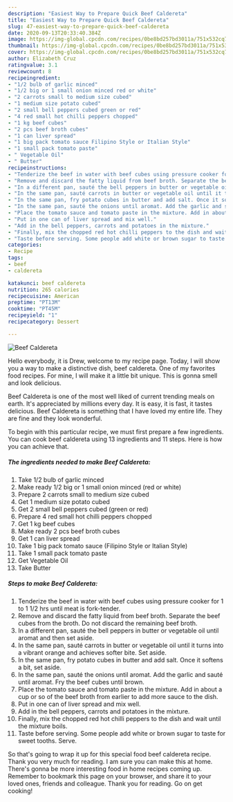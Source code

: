 ```yaml
---
description: "Easiest Way to Prepare Quick Beef Caldereta"
title: "Easiest Way to Prepare Quick Beef Caldereta"
slug: 47-easiest-way-to-prepare-quick-beef-caldereta
date: 2020-09-13T20:33:40.384Z
image: https://img-global.cpcdn.com/recipes/0be8bd257bd3011a/751x532cq70/beef-caldereta-recipe-main-photo.jpg
thumbnail: https://img-global.cpcdn.com/recipes/0be8bd257bd3011a/751x532cq70/beef-caldereta-recipe-main-photo.jpg
cover: https://img-global.cpcdn.com/recipes/0be8bd257bd3011a/751x532cq70/beef-caldereta-recipe-main-photo.jpg
author: Elizabeth Cruz
ratingvalue: 3.1
reviewcount: 8
recipeingredient:
- "1/2 bulb of garlic minced"
- "1/2 big or 1 small onion minced red or white"
- "2 carrots small to medium size cubed"
- "1 medium size potato cubed"
- "2 small bell peppers cubed green or red"
- "4 red small hot chilli peppers chopped"
- "1 kg beef cubes"
- "2 pcs beef broth cubes"
- "1 can liver spread"
- "1 big pack tomato sauce Filipino Style or Italian Style"
- "1 small pack tomato paste"
- " Vegetable Oil"
- " Butter"
recipeinstructions:
- "Tenderize the beef in water with beef cubes using pressure cooker for 1 to 1 1/2 hrs until meat is fork-tender."
- "Remove and discard the fatty liquid from beef broth. Separate the beef cubes from the broth. Do not discard the remaining beef broth."
- "In a different pan, sauté the bell peppers in butter or vegetable oil until aromat and then set aside."
- "In the same pan, sauté carrots in butter or vegetable oil until it turns into a vibrant orange and achieves softer bite. Set aside."
- "In the same pan, fry potato cubes in butter and add salt. Once it softens a bit, set aside."
- "In the same pan, sauté the onions until aromat. Add the garlic and sauté until aromat. Fry the beef cubes until brown."
- "Place the tomato sauce and tomato paste in the mixture. Add in about a cup or so of the beef broth from earlier to add more sauce to the dish."
- "Put in one can of liver spread and mix well."
- "Add in the bell peppers, carrots and potatoes in the mixture."
- "Finally, mix the chopped red hot chilli peppers to the dish and wait until the mixture boils."
- "Taste before serving. Some people add white or brown sugar to taste for sweet tooths. Serve."
categories:
- Recipe
tags:
- beef
- caldereta

katakunci: beef caldereta 
nutrition: 265 calories
recipecuisine: American
preptime: "PT13M"
cooktime: "PT45M"
recipeyield: "1"
recipecategory: Dessert

---
```



![Beef Caldereta](https://img-global.cpcdn.com/recipes/0be8bd257bd3011a/751x532cq70/beef-caldereta-recipe-main-photo.jpg)

Hello everybody, it is Drew, welcome to my recipe page. Today, I will show you a way to make a distinctive dish, beef caldereta. One of my favorites food recipes. For mine, I will make it a little bit unique. This is gonna smell and look delicious.

Beef Caldereta is one of the most well liked of current trending meals on earth. It's appreciated by millions every day. It is easy, it is fast, it tastes delicious. Beef Caldereta is something that I have loved my entire life. They are fine and they look wonderful.




To begin with this particular recipe, we must first prepare a few ingredients. You can cook beef caldereta using 13 ingredients and 11 steps. Here is how you can achieve that.

<!--inarticleads1-->

##### The ingredients needed to make Beef Caldereta:

1. Take 1/2 bulb of garlic minced
1. Make ready 1/2 big or 1 small onion minced (red or white)
1. Prepare 2 carrots small to medium size cubed
1. Get 1 medium size potato cubed
1. Get 2 small bell peppers cubed (green or red)
1. Prepare 4 red small hot chilli peppers chopped
1. Get 1 kg beef cubes
1. Make ready 2 pcs beef broth cubes
1. Get 1 can liver spread
1. Take 1 big pack tomato sauce (Filipino Style or Italian Style)
1. Take 1 small pack tomato paste
1. Get  Vegetable Oil
1. Take  Butter




<!--inarticleads2-->

##### Steps to make Beef Caldereta:

1. Tenderize the beef in water with beef cubes using pressure cooker for 1 to 1 1/2 hrs until meat is fork-tender.
1. Remove and discard the fatty liquid from beef broth. Separate the beef cubes from the broth. Do not discard the remaining beef broth.
1. In a different pan, sauté the bell peppers in butter or vegetable oil until aromat and then set aside.
1. In the same pan, sauté carrots in butter or vegetable oil until it turns into a vibrant orange and achieves softer bite. Set aside.
1. In the same pan, fry potato cubes in butter and add salt. Once it softens a bit, set aside.
1. In the same pan, sauté the onions until aromat. Add the garlic and sauté until aromat. Fry the beef cubes until brown.
1. Place the tomato sauce and tomato paste in the mixture. Add in about a cup or so of the beef broth from earlier to add more sauce to the dish.
1. Put in one can of liver spread and mix well.
1. Add in the bell peppers, carrots and potatoes in the mixture.
1. Finally, mix the chopped red hot chilli peppers to the dish and wait until the mixture boils.
1. Taste before serving. Some people add white or brown sugar to taste for sweet tooths. Serve.




So that's going to wrap it up for this special food beef caldereta recipe. Thank you very much for reading. I am sure you can make this at home. There's gonna be more interesting food in home recipes coming up. Remember to bookmark this page on your browser, and share it to your loved ones, friends and colleague. Thank you for reading. Go on get cooking!

